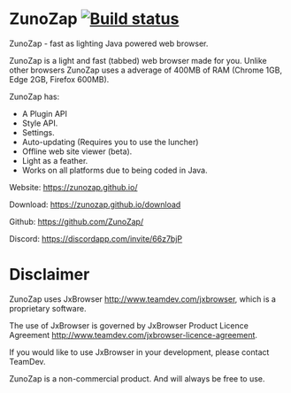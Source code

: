 # ZunoZap [![Build status](https://ci.appveyor.com/api/projects/status/96p33mxsuk8f397g/branch/master?svg=true)](https://ci.appveyor.com/project/IsaiahPatton/zunozap/branch/master)
ZunoZap - fast as lighting Java powered web browser.

ZunoZap is a light and fast (tabbed) web browser made for you.
Unlike other browsers ZunoZap uses a adverage of 400MB of RAM (Chrome 1GB, Edge 2GB, Firefox 600MB).

ZunoZap has:
- A Plugin API
- Style API.
- Settings.
- Auto-updating (Requires you to use the luncher)
- Offline web site viewer (beta).
- Light as a feather.
- Works on all platforms due to being coded in Java.

Website: https://zunozap.github.io/

Download: https://zunozap.github.io/download

Github: https://github.com/ZunoZap/

Discord: https://discordapp.com/invite/66z7bjP

# Disclaimer

ZunoZap uses JxBrowser http://www.teamdev.com/jxbrowser, which is a proprietary software. 

The use of JxBrowser is governed by JxBrowser Product Licence Agreement http://www.teamdev.com/jxbrowser-licence-agreement. 

If you would like to use JxBrowser in your development, please contact TeamDev.


ZunoZap is a non-commercial product. And will always be free to use.

